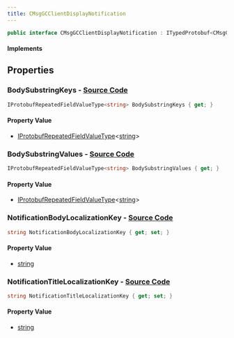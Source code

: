 ```yaml
---
title: CMsgGCClientDisplayNotification
---
```


```csharp
public interface CMsgGCClientDisplayNotification : ITypedProtobuf<CMsgGCClientDisplayNotification>, INativeHandle
```

#### Implements

## Properties

### **BodySubstringKeys** - [Source Code](https://github.com/swiftly-solution/swiftlys2/blob/main/managed/src/SwiftlyS2.Generated/Protobufs/Interfaces/CMsgGCClientDisplayNotification.cs#L19)

```csharp
IProtobufRepeatedFieldValueType<string> BodySubstringKeys { get; }
```

#### Property Value

- [IProtobufRepeatedFieldValueType](/docs/api/shared/netmessages/iprotobufrepeatedfieldvaluetype-1)<[string](https://learn.microsoft.com/dotnet/api/system.string)>

### **BodySubstringValues** - [Source Code](https://github.com/swiftly-solution/swiftlys2/blob/main/managed/src/SwiftlyS2.Generated/Protobufs/Interfaces/CMsgGCClientDisplayNotification.cs#L22)

```csharp
IProtobufRepeatedFieldValueType<string> BodySubstringValues { get; }
```

#### Property Value

- [IProtobufRepeatedFieldValueType](/docs/api/shared/netmessages/iprotobufrepeatedfieldvaluetype-1)<[string](https://learn.microsoft.com/dotnet/api/system.string)>

### **NotificationBodyLocalizationKey** - [Source Code](https://github.com/swiftly-solution/swiftlys2/blob/main/managed/src/SwiftlyS2.Generated/Protobufs/Interfaces/CMsgGCClientDisplayNotification.cs#L16)

```csharp
string NotificationBodyLocalizationKey { get; set; }
```

#### Property Value

- [string](https://learn.microsoft.com/dotnet/api/system.string)

### **NotificationTitleLocalizationKey** - [Source Code](https://github.com/swiftly-solution/swiftlys2/blob/main/managed/src/SwiftlyS2.Generated/Protobufs/Interfaces/CMsgGCClientDisplayNotification.cs#L13)

```csharp
string NotificationTitleLocalizationKey { get; set; }
```

#### Property Value

- [string](https://learn.microsoft.com/dotnet/api/system.string)

